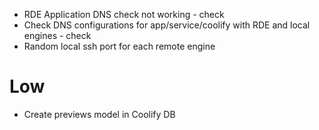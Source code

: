 - RDE Application DNS check not working  - check
- Check DNS configurations for app/service/coolify with RDE and local engines - check
- Random local ssh port for each remote engine


# Low
- Create previews model in Coolify DB